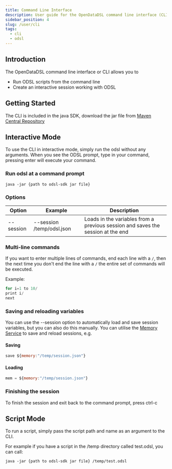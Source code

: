 ```yaml
---
title: Command Line Interface
description: User guide for the OpenDataDSL command line interface (CLI)
sidebar_position: 4
slug: /user/cli
tags:
  - cli
  - odsl
---
```

## Introduction
The OpenDataDSL command line interface or CLI allows you to
* Run ODSL scripts from the command line
* Create an interactive session working with ODSL

## Getting Started
The CLI is included in the java SDK, download the jar file from [Maven Central Repository](https://mvnrepository.com/artifact/com.opendatadsl/odsl-sdk)

## Interactive Mode
To use the CLI in interactive mode, simply run the odsl without any arguments.
When you see the ODSL prompt, type in your command, pressing enter will execute your command.

### Run odsl at a command prompt
```
java -jar {path to odsl-sdk jar file}
```

### Options

|Option|Example|Description|
|-|-|-|
|--session|--session /temp/odsl.json|Loads in the variables from a previous session and saves the session at the end|

### Multi-line commands
If you want to enter multiple lines of commands, end each line with a `/`, then the next time you don't end the line with a `/` the entire set of commands will be executed.

Example:
```js
for i=1 to 10/
print i/
next
```

### Saving and reloading variables
You can use the --session option to automatically load and save session variables, but you can also do this manually.
You can utilise the [Memory Service](/docs/odsl/service/memory) to save and reload sessions, e.g.

#### Saving
```js
save ${memory:"/temp/session.json"}
```

#### Loading
```js
mem = ${memory:"/temp/session.json"}
```

### Finishing the session
To finish the session and exit back to the command prompt, press ctrl-c

## Script Mode
To run a script, simply pass the script path and name as an argument to the CLI.

For example if you have a script in the /temp directory called test.odsl, you can call:

```
java -jar {path to odsl-sdk jar file} /temp/test.odsl
```
